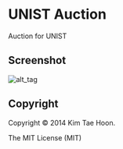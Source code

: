 UNIST Auction
=============

Auction for UNIST


Screenshot
----------

![alt_tag](http://4.bp.blogspot.com/-ykTeEBBA-Ug/U9yjfWPkQ9I/AAAAAAAAF2s/fx7IJyi9kgk/s1600/auction.png)


Copyright
---------

Copyright :copyright: 2014 Kim Tae Hoon.

The MIT License (MIT)
